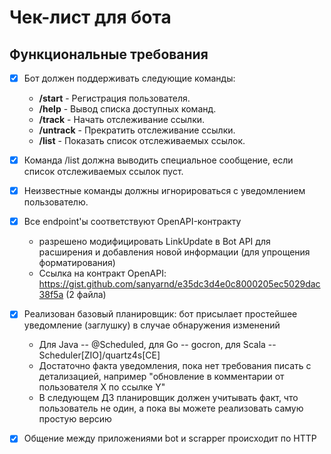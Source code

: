 # Чек-лист для бота


## Функциональные требования

- [X] Бот должен поддерживать следующие команды:
  -  **/start** - Регистрация пользователя.  
  -  **/help** - Вывод списка доступных команд.  
  -  **/track** - Начать отслеживание ссылки.  
  - **/untrack** - Прекратить отслеживание ссылки.  
  - **/list** - Показать список отслеживаемых ссылок.

- [x] Команда /list должна выводить специальное сообщение, если список отслеживаемых ссылок пуст.
- [x] Неизвестные команды должны игнорироваться с уведомлением пользователю.
- [x] Все endpoint'ы соответствуют OpenAPI-контракту
  - разрешено модифицировать LinkUpdate в Bot API для расширения и добавления новой информации (для упрощения форматирования)
  - Ссылка на контракт OpenAPI: https://gist.github.com/sanyarnd/e35dc3d4e0c8000205ec5029dac38f5a (2 файла)

- [x] Реализован базовый планировщик: бот присылает простейшее уведомление (заглушку) в случае обнаружения изменений
  - Для Java -- @Scheduled, для Go -- gocron, для Scala -- Scheduler[ZIO]/quartz4s[CE]
  - Достаточно факта уведомления, пока нет требования писать с детализацией, например "обновление в комментарии от пользователя Х по ссылке Y"
  - В следующем ДЗ планировщик должен учитывать факт, что пользователь не один, а пока вы можете реализовать самую простую версию

- [x] Общение между приложениями bot и scrapper происходит по HTTP
